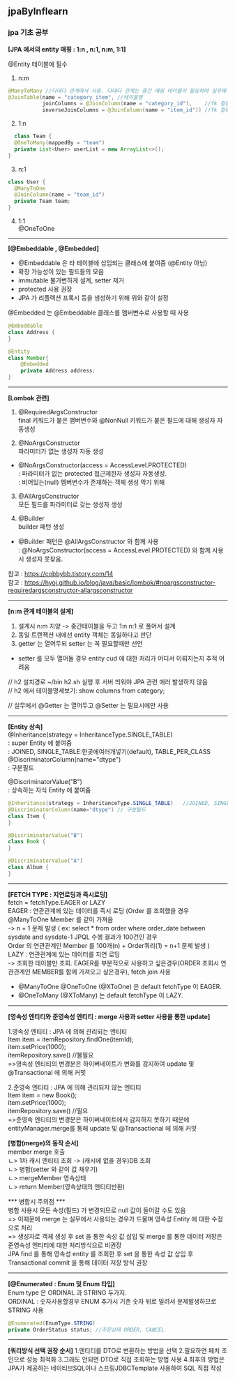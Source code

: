 ## jpaByInflearn  
### jpa 기초 공부  

**[JPA 에서의 entity 매핑 : 1:n , n:1, n:m, 1:1]**  

@Entity 테이블에 필수  

1. n:m  
```JAVA
@ManyToMany //다대다 관계에서 사용. 다대다 관계는 중간 매핑 테이블이 필요하며 실무에서 사용하지 않음.
@JoinTable(name = "category_item", //테이블명
           joinColumns = @JoinColumn(name = "category_id"),    //fk 칼럼
           inverseJoinColumns = @JoinColumn(name = "item_id")) //fk 칼럼
```

2. 1:n  
```JAVA
  class Team {
  @OneToMany(mappedBy = "team")
  private List<User> userList = new ArrayList<>();
}
```
  
3. n:1  
```JAVA
class User {
  @ManyToOne
  @JoinColumn(name = "team_id")
  private Team team;
}
```

4. 1:1  
@OneToOne

------------------------------------------------------------------------------------------------------------------------------
**[@Embeddable , @Embedded]**  
- @Embeddable 은 타 테이블에 삽입되는 클래스에 붙여줌 (@Entity 아님)   
- 확장 가능성이 있는 필드들의 모음   
- immutable 불가변하게 설계, setter 제거   
- protected 사용 권장   
- JPA 가 리플렉션 프록시 등을 생성하기 위해 위와 같이 설정   

@Embedded 는 @Embeddable 클래스를 멤버변수로 사용할 때 사용  
```JAVA
@Embeddable
class Address {
}

@Entity
class Member{
    @Embedded
    private Address address;
}
```

------------------------------------------------------------------------------------------------------------------------------
**[Lombok 관련]**  
1. @RequiredArgsConstructor  
final 키워드가 붙은 맴버변수와 @NonNull 키워드가 붙은 필드에 대해 생성자 자동생성  

2. @NoArgsConstructor  
파라미터가 없는 생성자 자동 생성  
* @NoArgsConstructor(access = AccessLevel.PROTECTED)  
 : 파라미터가 없는 protected 접근제한자 생성자 자동생성.  
 : 비어있는(null) 멤버변수가 존재하는 객체 생성 막기 위해  

3. @AllArgsConstructor  
모든 필드를 파라미터로 갖는 생성자 생성  

4. @Builder  
builder 패턴 생성  
* @Builder 패턴은 @AllArgsConstructor 와 함께 사용  
  : @NoArgsConstructor(access = AccessLevel.PROTECTED) 와 함께 사용시 생성자 못찾음.  

 참고 : https://cobbybb.tistory.com/14  
 참고 : https://hyoj.github.io/blog/java/basic/lombok/#noargsconstructor-requiredargsconstructor-allargsconstructor  

--------------
**[n:m 관계 테이블의 설계]**  
1. 설계시 n:m 지양 -> 중간테이블을 두고 1:n n:1 로 풀어서 설계   
2. 동일 트랜잭션 내에선 entity 객체는 동일하다고 판단   
3. getter 는 열어두되 setter 는 꼭 필요할때만 선언   
* setter 를 모두 열어둘 경우 entity cud 에 대한 처리가 어디서 이뤄지는지 추적 어려움   

// h2 설치경로 ~/bin h2.sh 실행 후 서버 띄워야 JPA 관련 에러 발생하지 않음   
// h2 에서 테이블명세보기: show columns from category;   

// 실무에서 @Getter 는 열어두고 @Setter 는 필요시에만 사용  

-------------- 
**[Entity 상속]**   
@Inheritance(strategy = InheritanceType.SINGLE_TABLE)   
: super Entity 에 붙여줌   
: JOINED, SINGLE_TABLE:한곳에여러개넣기(default), TABLE_PER_CLASS   
@DiscriminatorColumn(name="dtype")   
: 구분필드  

@DiscriminatorValue("B")  
: 상속하는 자식 Entity 에 붙여줌 

```java
@Inheritance(strategy = InheritanceType.SINGLE_TABLE)   //JOINED, SINGLE_TABLE:한곳에여러개넣기(default), TABLE_PER_CLASS
@DiscriminatorColumn(name="dtype") // 구분필드
class Item {
}
```

```java
@DiscriminatorValue("B")
class Book {
}
```
```java
@DiscriminatorValue("A")
class Album {
}
```

--------------
**[FETCH TYPE : 지연로딩과 즉시로딩]**  
fetch = fetchType.EAGER  or LAZY  
EAGER : 연관관계에 있는 데이터를 즉시 로딩 (Order 를 조회했을 경우 @ManyToOne Member 를 같이 가져옴  
    -> n + 1 문제 발생 ( ex: select * from order where order_date between  sysdate and sysdate-1 JPQL 수행 결과가 100건인 경우  
                            Order 의 연관관계인 Member 를 100개(n) + Order쿼리(1) = n+1 문제 발생 )  
LAZY : 연관관계에 있는 데이터를 지연 로딩  
    -> 조회한 테이블만 조회. EAGER를 부분적으로 사용하고 싶은경우(ORDER 조회시 연관관계인 MEMBER를 함께 가져오고 싶은경우), fetch join 사용  
* @ManyToOne @OneToOne (@XToOne) 은 default fetchType 이 EAGER.  
* @OneToMany (@XToMany) 는 default fetchType 이 LAZY.  


--------------
**[영속성 엔티티와 준영속성 엔티티 : merge 사용과 setter 사용을 통한 update]**  

1.영속성 엔티티 : JPA 에 의해 관리되는 엔티티  
Item item = itemRepository.findOne(itemId);  
item.setPrice(1000);  
itemRepository.save() //불필요  
=>영속성 엔티티의 변경분은 하이버네이트가 변화를 감지하여 update 및 @Transactional 에 의해 커밋  

2.준영속 엔티티 : JPA 에 의해 관리되지 않는 엔티티  
Item item = new Book();  
item.setPrice(1000);   
itemRepository.save() //필요  
=>준영속 엔티티의 변경분은 하이버네이트에서 감지하지 못하기 때문에 entityManager.merge를 통해 update 및 @Transactional 에 의해 커밋  

**[병합(merge)의 동작 순서]**  
member merge 호출  
ㄴ> 1차 캐시 엔티티 조회 -> (캐시에 없을 경우)DB 조회  
ㄴ> 병합(setter 와 같이 값 채우기)  
ㄴ> mergeMember 영속상태  
ㄴ> return Member(영속상태의 엔티티반환)  

*** 병합시 주의점 ***   
병합 사용시 모든 속성(필드) 가 변경되므로 null 값이 들어갈 수도 있음   
=> 이때문에 merge 는 실무에서 사용되는 경우가 드물며 영속성 Entity 에 대한 수정으로 처리   
=> 생성자로 객체 생성 후 set 을 통한 속성 값 삽입 및 merge 를 통한 데이터 저장은 준영속성 엔티티에 대한 처리방식으로 비권장   
   JPA find 를 통해 영속성 entity 를 조회한 후 set 을 통한 속성 값 삽입 후 Transactional commit 을 통해 데이터 저장 방식 권장   
   
--------------
**[@Enumerated : Enum 및 Enum 타입]**  
Enum type 은 ORDINAL 과 STRING 두가지.  
ORDINAL : 숫자사용할경우 ENUM 추가시 기존 숫자 뒤로 밀려서 문제발생하므로 STRING 사용  

```java
@Enumerated(EnumType.STRING)  
private OrderStatus status; //주문상태 ORDER, CANCEL  
```

--------------
**[쿼리방식 선택 권장 순서]**
1.엔티티를 DTO로 변환하는 방법을 선택
2.필요하면 페치 조인으로 성능 최적화
3.그래도 안되면 DTO로 직접 조회하는 방법 사용
4.최후의 방법은 JPA가 제공하는 네이티브SQL이나 스프링JDBCTemplate 사용하여 SQL 직접 작성
